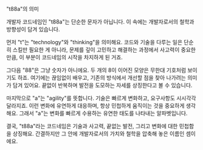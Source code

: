 "t88a"의 의미

개발자 코드네임인 "t88a"는 단순한 문자가 아닙니다. 이 속에는 개발자로서의 철학과 방향성이 담겨 있습니다.

먼저 "t"는 "technology"와 "thinking"을 의미해요. 코드와 기술을 다루는 일은 단순히 스킬만 필요한 게 아니라, 문제를 깊이 고민하고 해결하는 과정에서 사고력이 중요한 만큼, 이 부분이 코드네임의 시작을 차지하게 된 거죠.

그다음 "88"은 그냥 숫자가 아니에요. 두 개의 8이 이어진 모양은 무한대 기호처럼 보이기도 하죠. 여기에는 끊임없이 배우고, 기존의 방식에서 개선할 점을 찾아 나가려는 의미가 담겨 있어요. 끝없이 반복하며 발전을 도모하는 자세를 상징한다고 볼 수 있습니다.

마지막으로 "a"는 "agility"를 뜻합니다. 기술은 빠르게 변화하고, 요구사항도 시시각각 달라지죠. 이런 변화에 유연하게 대응하며, 항상 민첩하게 움직이는 것을 중요하게 생각해요. 그래서 "a"는 변화를 빠르게 수용하는 유연한 태도를 나타내는 알파벳입니다.

결국, "t88a"라는 코드네임은 기술과 사고력, 끝없는 발전, 그리고 변화에 대한 민첩함을 상징해요. 간결하지만 그 안에 개발자로서의 가치와 철학을 압축해 놓은 이름인 셈이에요.


